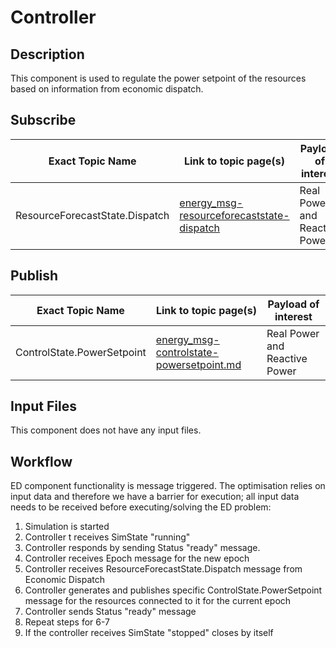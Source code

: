 # Controller

## Description

This component is used to regulate the power setpoint of the resources based on information from economic dispatch.

## Subscribe
| Exact Topic Name | Link to topic page(s) | Payload of interest|
| --- | --- | --- |
|ResourceForecastState.Dispatch| [energy_msg-resourceforecaststate-dispatch](energy_msg-resourceforecaststate-dispatch)| Real Power and Reactive Power |

## Publish
| Exact Topic Name | Link to topic page(s) | Payload of interest|
| --- | --- | --- |
|ControlState.PowerSetpoint| [energy_msg-controlstate-powersetpoint.md](energy_msg-ControlState.PowerSetpoint)| Real Power and Reactive Power |

## Input Files
This component does not have any input files.

## Workflow

ED component functionality is message triggered. The optimisation relies on input data and therefore we have a barrier for execution; all input data needs to be received before executing/solving the ED problem:

1. Simulation is started
2. Controller t receives SimState "running" 
3. Controller responds by sending Status "ready" message.
4. Controller  receives Epoch message for the new epoch
5. Controller  receives ResourceForecastState.Dispatch message from Economic Dispatch
6. Controller generates and publishes specific ControlState.PowerSetpoint message for the resources connected to it for the  current epoch
7. Controller sends Status "ready" message
8. Repeat steps for 6-7
9. If the controller receives SimState "stopped" closes by itself
